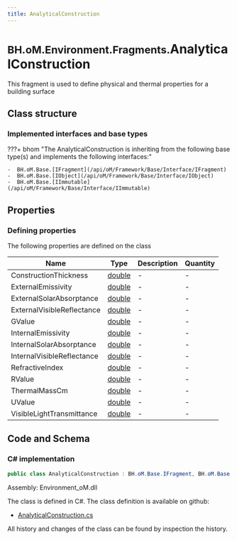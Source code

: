 ```yaml
---
title: AnalyticalConstruction
---
```


# <small>BH.oM.Environment.Fragments.</small>**AnalyticalConstruction**

This fragment is used to define physical and thermal properties for a building surface

## Class structure

### Implemented interfaces and base types

???+ bhom "The AnalyticalConstruction is inheriting from the following base type(s) and implements the following interfaces:"

    -  BH.oM.Base.[IFragment](/api/oM/Framework/Base/Interface/IFragment)
    -  BH.oM.Base.[IObject](/api/oM/Framework/Base/Interface/IObject)
    -  BH.oM.Base.[IImmutable](/api/oM/Framework/Base/Interface/IImmutable)


## Properties



### Defining properties

The following properties are defined on the class

| Name             | Type             | Description      | Quantity         |
|------------------|------------------|------------------|------------------|
| ConstructionThickness | [double](https://learn.microsoft.com/en-us/dotnet/api/System.Double?view=netstandard-2.0) | - | - |
| ExternalEmissivity | [double](https://learn.microsoft.com/en-us/dotnet/api/System.Double?view=netstandard-2.0) | - | - |
| ExternalSolarAbsorptance | [double](https://learn.microsoft.com/en-us/dotnet/api/System.Double?view=netstandard-2.0) | - | - |
| ExternalVisibleReflectance | [double](https://learn.microsoft.com/en-us/dotnet/api/System.Double?view=netstandard-2.0) | - | - |
| GValue | [double](https://learn.microsoft.com/en-us/dotnet/api/System.Double?view=netstandard-2.0) | - | - |
| InternalEmissivity | [double](https://learn.microsoft.com/en-us/dotnet/api/System.Double?view=netstandard-2.0) | - | - |
| InternalSolarAbsorptance | [double](https://learn.microsoft.com/en-us/dotnet/api/System.Double?view=netstandard-2.0) | - | - |
| InternalVisibleReflectance | [double](https://learn.microsoft.com/en-us/dotnet/api/System.Double?view=netstandard-2.0) | - | - |
| RefractiveIndex | [double](https://learn.microsoft.com/en-us/dotnet/api/System.Double?view=netstandard-2.0) | - | - |
| RValue | [double](https://learn.microsoft.com/en-us/dotnet/api/System.Double?view=netstandard-2.0) | - | - |
| ThermalMassCm | [double](https://learn.microsoft.com/en-us/dotnet/api/System.Double?view=netstandard-2.0) | - | - |
| UValue | [double](https://learn.microsoft.com/en-us/dotnet/api/System.Double?view=netstandard-2.0) | - | - |
| VisibleLightTransmittance | [double](https://learn.microsoft.com/en-us/dotnet/api/System.Double?view=netstandard-2.0) | - | - |


## Code and Schema

### C# implementation

``` C# title="C#"
public class AnalyticalConstruction : BH.oM.Base.IFragment, BH.oM.Base.IObject, BH.oM.Base.IImmutable
```

Assembly: Environment_oM.dll

The class is defined in C#. The class definition is available on github:

- [AnalyticalConstruction.cs](https://github.com/BHoM/BHoM/blob/develop/Environment_oM/Fragments\AnalyticalConstruction.cs)

All history and changes of the class can be found by inspection the history.
